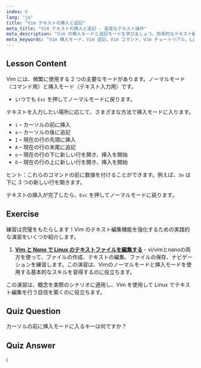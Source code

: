 ```yaml
---
index: 6
lang: "ja"
title: "Vim テキストの挿入と追記"
meta_title: "Vim テキストの挿入と追記 - 高度なテキスト操作"
meta_description: "Vim の挿入モードと追記モードを学びましょう。効率的なテキスト編集のために、'i'、'a'、'I'、'A'、'o'、'O'コマンドを理解しましょう。今すぐ Vim スキルを向上させましょう！"
meta_keywords: "Vim 挿入モード，Vim 追記，Vim コマンド，Vim チュートリアル，Linux テキストエディタ，初心者 Vim, Vim ガイド，Vim 'i' 'a"
---
```


## Lesson Content

Vim には、頻繁に使用する 2 つの主要なモードがあります。ノーマルモード（コマンド用）と挿入モード（テキスト入力用）です。

- いつでも `Esc` を押してノーマルモードに戻ります。

テキストを入力したい場所に応じて、さまざまな方法で挿入モードに入ります。

- `i` – カーソルの前に挿入
- `a` – カーソルの後に追記
- `I` – 現在の行の先頭に挿入
- `A` – 現在の行の末尾に追記
- `o` – 現在の行の下に新しい行を開き、挿入を開始
- `O` – 現在の行の上に新しい行を開き、挿入を開始

ヒント：これらのコマンドの前に数値を付けることができます。例えば、`3o` は下に 3 つの新しい行を開きます。

テキストの挿入が完了したら、`Esc` を押してノーマルモードに戻ります。

## Exercise

練習は完璧をもたらします！Vim のテキスト編集機能を強化するための実践的な演習をいくつか紹介します。

1. **[Vim と Nano で Linux のテキストファイルを編集する](https://labex.io/ja/labs/comptia-edit-text-files-in-linux-with-vim-and-nano-591076)** - vi/vimとnanoの両方を使って、ファイルの作成、テキストの編集、ファイルの保存、ナビゲーションを練習します。この演習は、Vimのノーマルモードと挿入モードを使用する基本的なスキルを習得するのに役立ちます。

この演習は、概念を実際のシナリオに適用し、Vim を使用して Linux でテキスト編集を行う自信を築くのに役立ちます。

## Quiz Question

カーソルの前に挿入モードに入るキーは何ですか？

## Quiz Answer

i
